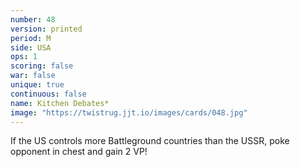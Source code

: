 ```yaml
---
number: 48
version: printed
period: M
side: USA
ops: 1
scoring: false
war: false
unique: true
continuous: false
name: Kitchen Debates*
image: "https://twistrug.jjt.io/images/cards/048.jpg"
---
```

If the US controls more Battleground countries than the USSR, poke opponent in chest and gain 2 VP!
